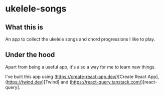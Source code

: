 # ukelele-songs

## What this is

An app to collect the ukelele songs and chord progressions I like to play.

## Under the hood

Apart from being a useful app, it's also a way for me to learn new things.

I've built this app using (https://create-react-app.dev/)[Create React App], (https://twind.dev)[Twind] and (https://react-query.tanstack.com/)[react-query].
